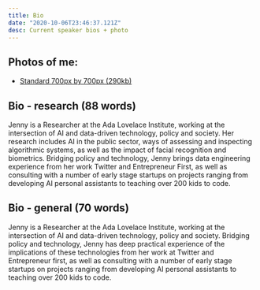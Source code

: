 ```yaml
---
title: Bio
date: "2020-10-06T23:46:37.121Z"
desc: Current speaker bios + photo
---
```

## Photos of me:

- <a href="/static/jennybrennan-1ad762bd5c6a72c2363843d7bf4eaefd.jpg">Standard 700px by 700px (290kb)</a>

## Bio - research (88 words)

Jenny is a Researcher at the Ada Lovelace Institute, working at the intersection of AI and data-driven technology, policy and society. Her research includes AI in the public sector, ways of assessing and inspecting algorithmic systems, as well as the impact of facial recognition and biometrics. Bridging policy and technology, Jenny brings data engineering experience from her work Twitter and Entrepreneur First, as well as consulting with a number of early stage startups on projects ranging from developing AI personal assistants to teaching over 200 kids to code.

## Bio - general (70 words)

Jenny is a Researcher at the Ada Lovelace Institute, working at the intersection of AI and data-driven technology, policy and society. Bridging policy and technology, Jenny has deep practical experience of the implications of these technologies from her work at Twitter and Entrepreneur first, as well as consulting with a number of early stage startups on projects ranging from developing AI personal assistants to teaching over 200 kids to code.